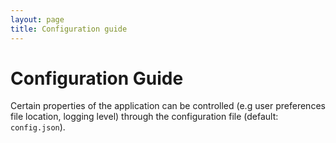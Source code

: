 ```yaml
---
layout: page
title: Configuration guide
---
```

# **Configuration Guide**

Certain properties of the application can be controlled (e.g user preferences file location, logging level) through the configuration file (default: `config.json`).
